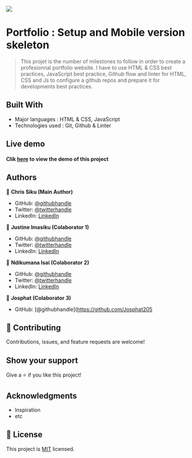 ![](https://img.shields.io/badge/Microverse-blueviolet)

# Portfolio : Setup and Mobile version skeleton

> This projet is the number of milestones to follow in order to create a profesionnal portfolio website.
> I have to use HTML & CSS best practices, JavaScript best practice, Github flow and linter for HTML, CSS and Js to configure a github repos and prepare it for developments best practices.

## Built With

- Major languages : HTML & CSS, JavaScript
- Technologies used : Git, Github & Linter

## Live demo
 #### Clik [here](https://chrissiku.github.io/Portfolio-mobile/) to view the demo of this project

## Authors

👤 **Chris Siku (Main Author)**

- GitHub: [@githubhandle](https://github.com/Chrissiku)
- Twitter: [@twitterhandle](https://twitter.com/christian_siku)
- LinkedIn: [LinkedIn](https://www.linkedin.com/in/chris-siku-4bb53b232/)

👤  **Justine Imasiku (Colaborator 1)**

- GitHub: [@githubhandle](https://github.com/ice949)
- Twitter: [@twitterhandle](https://twitter.com/justine_imasiku)
- LinkedIn: [LinkedIn](https://www.linkedin.com/in/justine-imasiku-7a25881a5/)

👤  **Ndikumana Isai (Colaborator 2)**

- GitHub: [@githubhandle](https://github.com/ndikumanaisaie)
- Twitter: [@twitterhandle](https://twitter.com/Ndikuma38670724)
- LinkedIn: [LinkedIn](https://www.linkedin.com/in/ndikumana-isaie-21166273/)

👤  **Josphat (Colaborator 3)**
- GitHub: [@githubhandle](https://github.com/Josphat205


## 🤝 Contributing

Contributions, issues, and feature requests are welcome!

## Show your support

Give a ⭐️ if you like this project!

## Acknowledgments

- Inspiration
- etc

## 📝 License

This project is [MIT](./MIT.md) licensed.
